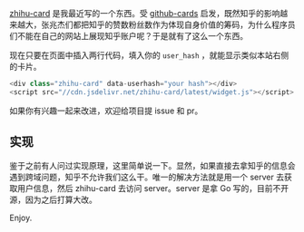[zhihu-card][1] 是我最近写的一个东西。受 [github-cards][2] 启发，既然知乎的影响越来越大，张兆杰们都把知乎的赞数粉丝数作为体现自身价值的筹码，为什么程序员们不能在自己的网站上展现知乎账户呢？于是就有了这么一个东西。

现在只要在页面中插入两行代码，填入你的 `user_hash` ，就能显示类似本站右侧的卡片。
```javascript
<div class="zhihu-card" data-userhash="your hash"></div>
<script src="//cdn.jsdelivr.net/zhihu-card/latest/widget.js"></script>
```

如果你有兴趣一起来改进，欢迎给项目提 issue 和 pr。

## 实现
鉴于之前有人问过实现原理，这里简单说一下。显然，如果直接去拿知乎的信息会遇到跨域问题，知乎不允许我们这么干。唯一的解决方法就是用一个 server 去获取用户信息，然后 zhihu-card 去访问 server。server 是拿 Go 写的，目前不开源，因为之后打算大改。

Enjoy.

[1]: https://github.com/laike9m/zhihu-card
[2]: https://github.com/lepture/github-cards